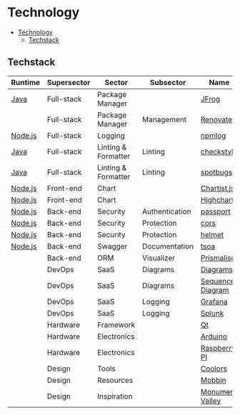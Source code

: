 # Technology

- [Technology](#technology)
  - [Techstack](#techstack)

## Techstack

| Runtime         | Supersector | Sector              | Subsector      | Name                                      | Developer |
| --------------- | ----------- | ------------------- | -------------- | ----------------------------------------- | --------- |
| [Java][java]    | Full-stack  | Package Manager     |                | [JFrog](https://jfrog.com)                |           |
|                 | Full-stack  | Package Manager     | Management     | [Renovate](https://www.mend.io/renovate/) |           |
| [Node.js][node] | Full-stack  | Logging             |                | [npmlog][node-npmlog]                     |           |
| [Java][java]    | Full-stack  | Linting & Formatter | Linting        | [checkstyle](https://checkstyle.org)      |           |
| [Java][java]    | Full-stack  | Linting & Formatter | Linting        | [spotbugs][spotbugs]                      |           |
| [Node.js][node] | Front-end   | Chart               |                | [Chartist.js][node-chartist]              |           |
| [Node.js][node] | Front-end   | Chart               |                | [Highcharts][node-highcharts]             |           |
| [Node.js][node] | Back-end    | Security            | Authentication | [passport][node-passport]                 |           |
| [Node.js][node] | Back-end    | Security            | Protection     | [cors][node-cors]                         |           |
| [Node.js][node] | Back-end    | Security            | Protection     | [helmet](https://helmetjs.github.io/)     |           |
| [Node.js][node] | Back-end    | Swagger             | Documentation  | [tsoa][node-tsoa]                         |           |
|                 | Back-end    | ORM                 | Visualizer     | [Prismaliser](https://prismaliser.app/)   |           |
|                 | DevOps      | SaaS                | Diagrams       | [Diagrams](https://www.diagrams.net/)     |           |
|                 | DevOps      | SaaS                | Diagrams       | [Sequence Diagram][sequence-diagram]      |           |
|                 | DevOps      | SaaS                | Logging        | [Grafana](https://grafana.com)            |           |
|                 | DevOps      | SaaS                | Logging        | [Splunk](https://www.splunk.com)          |           |
|                 | Hardware    | Framework           |                | [Qt](https://www.qt.io/)                  |           |
|                 | Hardware    | Electronics         |                | [Arduino](https://www.arduino.cc/)        |           |
|                 | Hardware    | Electronics         |                | [Raspberry PI][raspberry-pi]              |           |
|                 | Design      | Tools               |                | [Coolors](https://coolors.co/)            |           |
|                 | Design      | Resources           |                | [Mobbin][mobbin]                          |           |
|                 | Design      | Inspiration         |                | [Monument Valley][monumentvalleygame]     |           |

<!-- Companies -->

<!-- Hardware -->

[raspberry-pi]: https://www.raspberrypi.com/

<!-- Languages -->

[java]: https://www.java.com/
[node]: https://nodejs.org/en/

<!-- Node.js -->

[node-chartist]: https://gionkunz.github.io/chartist-js/
[node-cors]: https://github.com/expressjs/cors
[node-highcharts]: https://www.highcharts.com/
[node-npmlog]: https://github.com/npm/npmlog
[node-passport]: https://www.passportjs.org
[node-tsoa]: https://tsoa-community.github.io/docs/

<!-- Tools -->

[sequence-diagram]: https://sequencediagram.org
[sonarlint]: https://www.sonarsource.com/products/sonarlint/
[spotbugs]: https://spotbugs.github.io/

<!-- Resources -->

[mobbin]: https://mobbin.com
[monumentvalleygame]: https://www.monumentvalleygame.com
